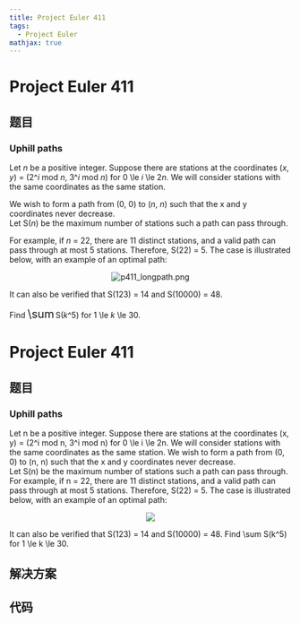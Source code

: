 ```yaml
---
title: Project Euler 411
tags:
  - Project Euler
mathjax: true
---
```

<escape><!-- more --></escape>
    
# Project Euler 411
## 题目
### Uphill paths


Let <var>n</var> be a positive integer. Suppose there are stations at the coordinates (<var>x</var>, <var>y</var>) = (2^<var>i</var> mod <var>n</var>, 3^<var>i</var> mod <var>n</var>) for 0 \le <var>i</var> \le 2<var>n</var>. We will consider stations with the same coordinates as the same station.

We wish to form a path from (0, 0) to (<var>n</var>, <var>n</var>) such that the x and y coordinates never decrease.<br />
Let S(<var>n</var>) be the maximum number of stations such a path can pass through.

For example, if <var>n</var> = 22, there are 11 distinct stations, and a valid path can pass through at most 5 stations. Therefore, S(22) = 5.
The case is illustrated below, with an example of an optimal path:

<p align="center"><img src="project/images/p411_longpath.png" alt="p411_longpath.png" />

It can also be verified that S(123) = 14 and S(10000) = 48.

Find <span style="font-size:larger;"><span style="font-size:larger;">\sum</span></span> S(<var>k</var>^5) for 1 \le <var>k</var> \le 30.



# Project Euler 411
## 题目
### Uphill paths

Let n be a positive integer. Suppose there are stations at the coordinates (x, y) = (2^i mod n, 3^i mod n) for 0 \le i \le 2n. We will consider stations with the same coordinates as the same station.
We wish to form a path from (0, 0) to (n, n) such that the x and y coordinates never decrease.<br>Let S(n) be the maximum number of stations such a path can pass through.
For example, if n = 22, there are 11 distinct stations, and a valid path can pass through at most 5 stations. Therefore, S(22) = 5. The case is illustrated below, with an example of an optimal path:
<center><img src="https://projecteuler.net/project/images/p411_longpath.png"></center>

It can also be verified that S(123) = 14 and S(10000) = 48.
Find \sum S(k^5) for 1 \le k \le 30.


## 解决方案


## 代码


